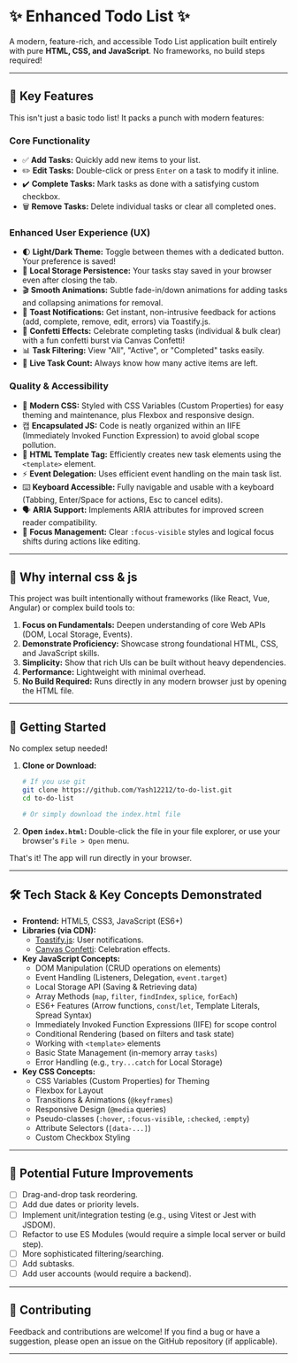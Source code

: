 # ✨ Enhanced Todo List ✨

A modern, feature-rich, and accessible Todo List application built entirely with pure **HTML, CSS, and JavaScript**. No frameworks, no build steps required!

---

## 🌟 Key Features

This isn't just a basic todo list! It packs a punch with modern features:

### Core Functionality
*   ✅ **Add Tasks:** Quickly add new items to your list.
*   ✏️ **Edit Tasks:** Double-click or press `Enter` on a task to modify it inline.
*   ✔️ **Complete Tasks:** Mark tasks as done with a satisfying custom checkbox.
*   🗑️ **Remove Tasks:** Delete individual tasks or clear all completed ones.

### Enhanced User Experience (UX)
*   🌓 **Light/Dark Theme:** Toggle between themes with a dedicated button. Your preference is saved!
*   💾 **Local Storage Persistence:** Your tasks stay saved in your browser even after closing the tab.
*   🎬 **Smooth Animations:** Subtle fade-in/down animations for adding tasks and collapsing animations for removal.
*   📣 **Toast Notifications:** Get instant, non-intrusive feedback for actions (add, complete, remove, edit, errors) via Toastify.js.
*   🎉 **Confetti Effects:** Celebrate completing tasks (individual & bulk clear) with a fun confetti burst via Canvas Confetti!
*   📊 **Task Filtering:** View "All", "Active", or "Completed" tasks easily.
*   🔢 **Live Task Count:** Always know how many active items are left.

### Quality & Accessibility
*   🎨 **Modern CSS:** Styled with CSS Variables (Custom Properties) for easy theming and maintenance, plus Flexbox and responsive design.
*   캡 **Encapsulated JS:** Code is neatly organized within an IIFE (Immediately Invoked Function Expression) to avoid global scope pollution.
*   🧩 **HTML Template Tag:** Efficiently creates new task elements using the `<template>` element.
*   ⚡ **Event Delegation:** Uses efficient event handling on the main task list.
*   ⌨️ **Keyboard Accessible:** Fully navigable and usable with a keyboard (Tabbing, Enter/Space for actions, Esc to cancel edits).
*   🗣️ **ARIA Support:** Implements ARIA attributes for improved screen reader compatibility.
*   👀 **Focus Management:** Clear `:focus-visible` styles and logical focus shifts during actions like editing.

---

## 🤔 Why internal css & js

This project was built intentionally without frameworks (like React, Vue, Angular) or complex build tools to:

1.  **Focus on Fundamentals:** Deepen understanding of core Web APIs (DOM, Local Storage, Events).
2.  **Demonstrate Proficiency:** Showcase strong foundational HTML, CSS, and JavaScript skills.
3.  **Simplicity:** Show that rich UIs can be built without heavy dependencies.
4.  **Performance:** Lightweight with minimal overhead.
5.  **No Build Required:** Runs directly in any modern browser just by opening the HTML file.

---

## 🚀 Getting Started

No complex setup needed!

1.  **Clone or Download:**
    ```bash
    # If you use git
    git clone https://github.com/Yash12212/to-do-list.git
    cd to-do-list

    # Or simply download the index.html file
    ```
2.  **Open `index.html`:** Double-click the file in your file explorer, or use your browser's `File > Open` menu.

That's it! The app will run directly in your browser.

---

## 🛠️ Tech Stack & Key Concepts Demonstrated

*   **Frontend:** HTML5, CSS3, JavaScript (ES6+)
*   **Libraries (via CDN):**
    *   [Toastify.js](https://github.com/apvarun/toastify-js): User notifications.
    *   [Canvas Confetti](https://github.com/catdad/canvas-confetti): Celebration effects.
*   **Key JavaScript Concepts:**
    *   DOM Manipulation (CRUD operations on elements)
    *   Event Handling (Listeners, Delegation, `event.target`)
    *   Local Storage API (Saving & Retrieving data)
    *   Array Methods (`map`, `filter`, `findIndex`, `splice`, `forEach`)
    *   ES6+ Features (Arrow functions, `const`/`let`, Template Literals, Spread Syntax)
    *   Immediately Invoked Function Expressions (IIFE) for scope control
    *   Conditional Rendering (based on filters and task state)
    *   Working with `<template>` elements
    *   Basic State Management (in-memory array `tasks`)
    *   Error Handling (e.g., `try...catch` for Local Storage)
*   **Key CSS Concepts:**
    *   CSS Variables (Custom Properties) for Theming
    *   Flexbox for Layout
    *   Transitions & Animations (`@keyframes`)
    *   Responsive Design (`@media` queries)
    *   Pseudo-classes (`:hover`, `:focus-visible`, `:checked`, `:empty`)
    *   Attribute Selectors (`[data-...]`)
    *   Custom Checkbox Styling

---

## 🔮 Potential Future Improvements

*   [ ] Drag-and-drop task reordering.
*   [ ] Add due dates or priority levels.
*   [ ] Implement unit/integration testing (e.g., using Vitest or Jest with JSDOM).
*   [ ] Refactor to use ES Modules (would require a simple local server or build step).
*   [ ] More sophisticated filtering/searching.
*   [ ] Add subtasks.
*   [ ] Add user accounts (would require a backend).

---

## 🤝 Contributing

Feedback and contributions are welcome! If you find a bug or have a suggestion, please open an issue on the GitHub repository (if applicable).

---
